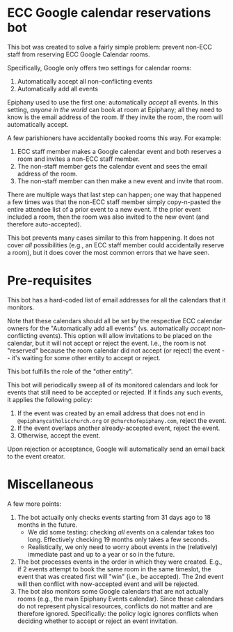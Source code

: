 # ECC Google calendar reservations bot

This bot was created to solve a fairly simple problem: prevent non-ECC staff from reserving ECC Google Calendar rooms.

Specifically, Google only offers two settings for calendar rooms:

1. Automatically accept all non-conflicting events
1. Automatically add all events

Epiphany used to use the first one: automatically _accept_ all events.  In this setting, _anyone in the world_ can book at room at Epiphany; all they need to know is the email address of the room.  If they invite the room, the room will automatically accept.

A few parishioners have accidentally booked rooms this way.  For example:

1. ECC staff member makes a Google calendar event and both reserves a room and invites a non-ECC staff member.
1. The non-staff member gets the calendar event and sees the email address of the room.
1. The non-staff member can then make a new event and invite that room.

There are multiple ways that last step can happen; one way that happened a few times was that the non-ECC staff member simply copy-n-pasted the entire attendee list of a prior event to a new event.  If the prior event included a room, then the room was also invited to the new event (and therefore auto-accepted).

This bot prevents many cases similar to this from happening.  It does not cover _all_ possibilities (e.g., an ECC staff member could accidentally reserve a room), but it does cover the most common errors that we have seen.

# Pre-requisites

This bot has a hard-coded list of email addresses for all the calendars that it monitors.

Note that these calendars should all be set by the respective ECC calendar owners for the "Automatically add all events" (vs. automatically _accept_ non-conflicting events).  This option will allow invitations to be placed on the calendar, but it will not accept or reject the event.  I.e., the room is not "reserved" because the room calendar did not accept (or reject) the event -- it's waiting for some other entity to accept or reject.

This bot fulfills the role of the "other entity".

This bot will periodically sweep all of its monitored calendars and look for events that still need to be accepted or rejected.  If it finds any such events, it applies the following policy:

1. If the event was created by an email address that does not end in `@epiphanycatholicchurch.org` or `@churchofepiphany.com`, reject the event.
1. If the event overlaps another already-accepted event, reject the event.
1. Otherwise, accept the event.

Upon rejection or acceptance, Google will automatically send an email back to the event creator.

# Miscellaneous

A few more points:

1. The bot actually only checks events starting from 31 days ago to 18 months in the future.
    * We did some testing: checking _all_ events on a calendar takes too long.  Effectively checking 19 months only takes a few seconds.
    * Realistically, we only need to worry about events in the (relatively) immediate past and up to a year or so in the future.
1. The bot processes events in the order in which they were created.  E.g., if 2 events attempt to book the same room in the same timeslot, the event that was created first will "win" (i.e., be accepted).  The 2nd event will then conflict with now-accepted event and will be rejected.
1. The bot also monitors some Google calendars that are not actually rooms (e.g., the main Epiphany Events calendar).  Since these calendars do not represent physical resources, conflicts do not matter and are therefore ignored.  Specifically: the policy logic ignores conflicts when deciding whether to accept or reject an event invitation.
